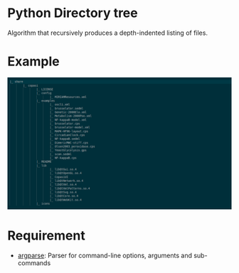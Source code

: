 # Python Directory tree

Algorithm that recursively produces a depth-indented listing of files.

# Example

![First shell results example](img/example/example_tree1.png)


# Requirement

- [argparse](https://docs.python.org/3/library/argparse.html): Parser for command-line options, arguments and sub-commands
